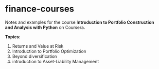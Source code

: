 # finance-courses

Notes and examples for the course **Introduction to Portfolio Construction and Analysis with Python** on Coursera. 

**Topics**:
  1. Returns and Value at Risk
  2. Introduction to Portfolio Optimization
  3. Beyond diversification
  4. introduction to Asset-Liability Management
